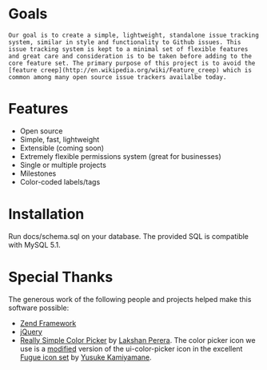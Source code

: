 Goals
=====
    Our goal is to create a simple, lightweight, standalone issue tracking system, similar in style and functionality to Github issues. This issue tracking system is kept to a minimal set of flexible features and great care and consideration is to be taken before adding to the core feature set. The primary purpose of this project is to avoid the [feature creep](http://en.wikipedia.org/wiki/Feature_creep) which is common among many open source issue trackers availalbe today.

Features
========

* Open source
* Simple, fast, lightweight
* Extensible (coming soon)
* Extremely flexible permissions system (great for businesses)
* Single or multiple projects
* Milestones
* Color-coded labels/tags

Installation
============
Run docs/schema.sql on your database. The provided SQL is compatible with MySQL 5.1.

Special Thanks
==============
The generous work of the following people and projects helped make this software
possible:

* [Zend Framework](http://framework.zend.com/)
* [jQuery](http://jquery.com/)
* [Really Simple Color Picker](https://github.com/laktek/really-simple-color-picker) by [Lakshan Perera](http://laktek.com/). The color picker icon we use is a [modified](http://abeautifulsite.net/blog/2011/02/jquery-minicolors-a-color-selector-for-input-controls/) version of the ui-color-picker icon in the excellent [Fugue icon set](http://p.yusukekamiyamane.com/about/) by [Yusuke Kamiyamane](http://p.yusukekamiyamane.com/about/).
